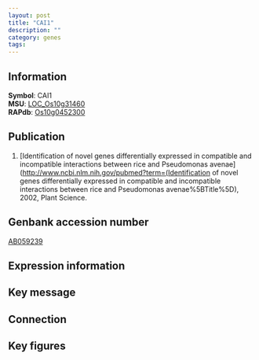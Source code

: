 ```yaml
---
layout: post
title: "CAI1"
description: ""
category: genes
tags: 
---
```


## Information
__Symbol__: CAI1  
__MSU__: [LOC_Os10g31460](http://rice.plantbiology.msu.edu/cgi-bin/ORF_infopage.cgi?orf=LOC_Os10g31460)  
__RAPdb__: [Os10g0452300](http://rapdb.dna.affrc.go.jp/viewer/gbrowse_details/irgsp1?name=Os10g0452300)  

## Publication
1. [Identification of novel genes differentially expressed in compatible and incompatible interactions between rice and Pseudomonas avenae](http://www.ncbi.nlm.nih.gov/pubmed?term=(Identification of novel genes differentially expressed in compatible and incompatible interactions between rice and Pseudomonas avenae%5BTitle%5D), 2002, Plant Science.

## Genbank accession number
[AB059239](http://www.ncbi.nlm.nih.gov/nuccore/AB059239)

## Expression information

## Key message

## Connection

## Key figures


